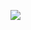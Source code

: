 <img
  align="center"
  src="https://github-readme-stats.vercel.app/api/top-langs/?username=ghjbku&show_icons=true&layout=compact"
/>
